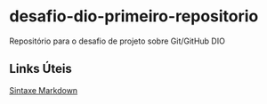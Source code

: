 # desafio-dio-primeiro-repositorio
Repositório para o desafio de projeto sobre Git/GitHub DIO

## Links Úteis
[Sintaxe Markdown](https://www.markdownguide.org/basic-syntax)
